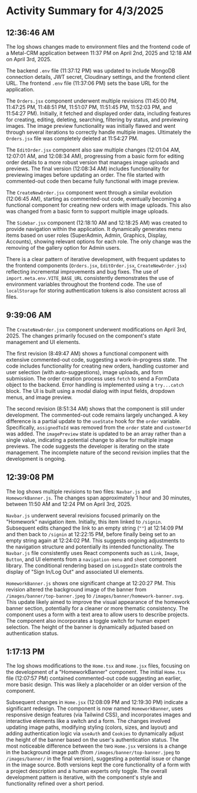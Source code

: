 # Activity Summary for 4/3/2025

## 12:36:46 AM
The log shows changes made to environment files and the frontend code of a Metal-CRM application between 11:37 PM on April 2nd, 2025 and 12:18 AM on April 3rd, 2025.

The backend `.env` file (11:37:12 PM) was updated to include MongoDB connection details, JWT secret, Cloudinary settings, and the frontend client URL.  The frontend `.env` file (11:37:06 PM) sets the base URL for the application.

The `Orders.jsx` component underwent multiple revisions (11:45:00 PM, 11:47:25 PM, 11:48:51 PM, 11:51:07 PM, 11:51:45 PM, 11:52:03 PM, and 11:54:27 PM).  Initially, it fetched and displayed order data,  including features for creating, editing, deleting, searching, filtering by status, and previewing images.  The image preview functionality was initially flawed and went through several iterations to correctly handle multiple images. Ultimately the `Orders.jsx` file was completely deleted at 11:54:27 PM.

The `EditOrder.jsx` component also saw multiple changes (12:01:04 AM, 12:07:01 AM, and 12:08:34 AM), progressing from a basic form for editing order details to a more robust version that manages image uploads and previews.  The final version (12:08:34 AM) includes functionality for previewing images before updating an order. The file started with commented-out code then  became fully functional with image preview.

The `CreateNewOrder.jsx` component went through a similar evolution (12:06:45 AM),  starting as commented-out code, eventually becoming a functional component for creating new orders with image uploads. This also was changed from a basic form to support multiple image uploads.

The `Sidebar.jsx` component (12:18:10 AM and 12:18:25 AM) was created to provide navigation within the application.  It dynamically generates menu items based on user roles (SuperAdmin, Admin, Graphics, Display, Accounts), showing relevant options for each role. The only change was the removing of the gallery option for Admin users.


There is a clear pattern of iterative development, with frequent updates to the frontend components (`Orders.jsx`, `EditOrder.jsx`, `CreateNewOrder.jsx`) reflecting incremental improvements and bug fixes.  The use of `import.meta.env.VITE_BASE_URL` consistently demonstrates the use of environment variables throughout the frontend code.  The use of `localStorage` for storing authentication tokens is also consistent across all files.


## 9:39:06 AM
The `CreateNewOrder.jsx` component underwent modifications on April 3rd, 2025.  The changes primarily focused on the component's state management and UI elements.

The first revision (8:49:47 AM) shows a functional component with extensive commented-out code, suggesting a work-in-progress state.  The code includes functionality for creating new orders, handling customer and user selection (with auto-suggestions), image uploads, and form submission.  The order creation process uses `fetch` to send a FormData object to the backend.  Error handling is implemented using a `try...catch` block.  The UI is built using a modal dialog with input fields, dropdown menus, and image preview.

The second revision (8:51:34 AM) shows that the component is still under development.  The commented-out code remains largely unchanged.  A key difference is a partial update to the `useState` hook for the `order` variable. Specifically,  `assignedToId` was removed from the  `order` state and  `customerId` was added.  The `imagePreview` state is updated to be an array rather than a single value, indicating a potential change to allow for multiple image previews.  The code suggests the developer is iterating on the state management.  The incomplete nature of the second revision implies that the development is ongoing.


## 12:39:08 PM
The log shows multiple revisions to two files: `Navbar.js` and `HomeworkBanner.js`.  The changes span approximately 1 hour and 30 minutes, between 11:50 AM and 12:24 PM on April 3rd, 2025.

`Navbar.js` underwent several revisions focused primarily on the "Homework" navigation item. Initially, this item linked to `/signin`.  Subsequent edits changed the link to an empty string (`""`) at 12:14:09 PM and then back to `/signin` at 12:22:15 PM, before finally being set to an empty string again at 12:24:02 PM. This suggests ongoing adjustments to the navigation structure and potentially its intended functionality.  The `Navbar.js` file consistently uses React components such as `Link`, `Image`, `Button`, and UI elements from a `navigation-menu` and `sheet` component library. The conditional rendering based on `isLoggedIn` state controls the display of "Sign In/Log Out" and associated UI elements.

`HomeworkBanner.js` shows one significant change at 12:20:27 PM.  This revision altered the background image of the banner from `/images/banner/top-banner.jpeg` to `/images/banner/homework-banner.svg`. This update likely aimed to improve the visual appearance of the homework banner section, potentially for a cleaner or more thematic consistency. The component uses a form with a text area to allow users to describe projects. The component also incorporates a toggle switch for human expert selection.  The height of the banner is dynamically adjusted based on authentication status.


## 1:17:13 PM
The log shows modifications to the `Home.tsx` and `Home.jsx` files, focusing on the development of a "HomeworkBanner" component.  The initial `Home.tsx` file (12:07:57 PM) contained commented-out code suggesting an earlier, more basic design.  This was likely a placeholder or an older version of the component.

Subsequent changes in `Home.jsx` (12:08:09 PM and 12:19:30 PM) indicate a significant redesign.  The component is now named `HomeworkBanner`, uses responsive design features (via Tailwind CSS), and incorporates images and interactive elements like a switch and a form.  The changes involved updating image paths, modifying styling (colors, sizes, and layout) and adding authentication logic via `useAuth` and `Cookies` to dynamically adjust the height of the banner based on the user's authentication status.  The most noticeable difference between the two `Home.jsx` versions is a change in the background image path (from `/images/banner/top-banner.jpeg` to `/images/banner/` in the final version), suggesting a potential issue or change in the image source.  Both versions kept the core functionality of a form with a project description and a human experts only toggle.  The overall development pattern is iterative, with the component's style and functionality refined over a short period.

